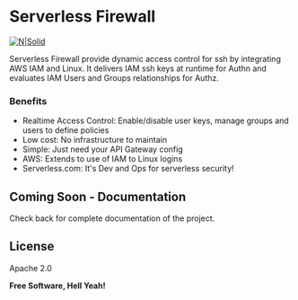 # Serverless Firewall


[![N|Solid](http://www.fico.com/sites/default/files/Powered-by-AWS.png)](http://www.fico.com/sites/default/files/Powered-by-AWS.png)

Serverless Firewall provide dynamic access control for ssh by integrating AWS IAM and Linux. It delivers IAM ssh keys at runtime for Authn and evaluates IAM Users and Groups relationships for Authz.

### Benefits
  - Realtime Access Control: Enable/disable user keys, manage groups and users to define policies
  - Low cost: No infrastructure to maintain
  - Simple: Just need your API Gateway config
  - AWS: Extends to use of IAM to Linux logins
  - Serverless.com: It's Dev and Ops for serverless security!

## Coming Soon - Documentation
Check back for complete documentation of the project. 

License
----

Apache 2.0

**Free Software, Hell Yeah!**
